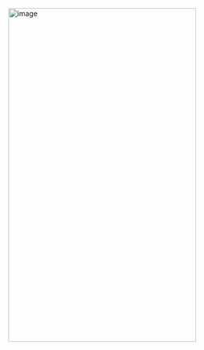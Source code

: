 <img width="375" height="668" alt="image" src="https://github.com/user-attachments/assets/a8cab3d0-5501-4a18-8529-9d6e8a4945a4" />
